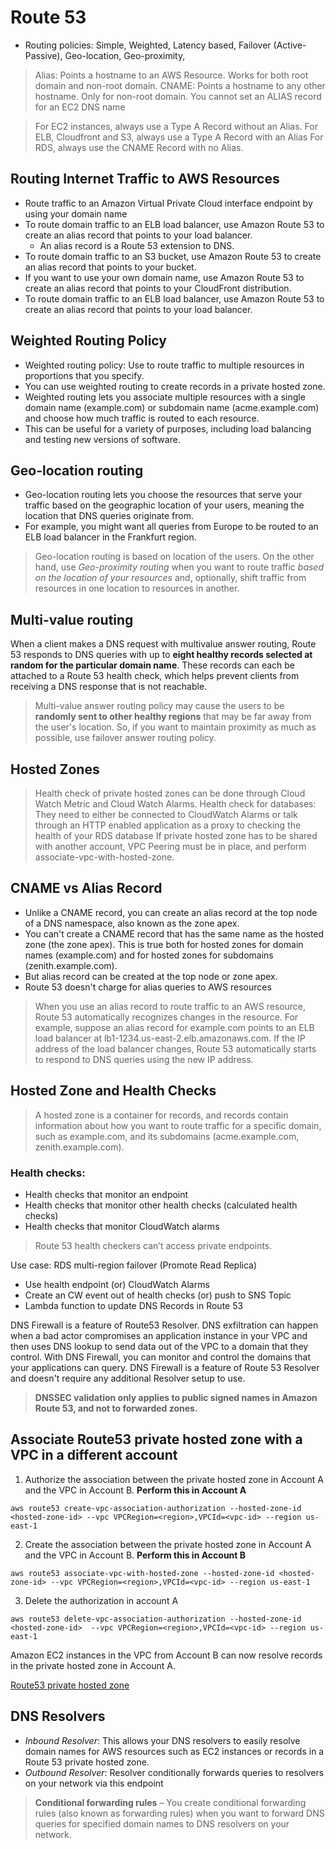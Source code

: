 # Route 53

- Routing policies: Simple, Weighted, Latency based, Failover (Active-Passive), Geo-location, Geo-proximity, 

> Alias: Points a hostname to an AWS Resource. Works for both root domain and non-root domain.
> CNAME: Points a hostname to any other hostname. Only for non-root domain.
> You cannot set an ALIAS record for an EC2 DNS name

> For EC2 instances, always use a Type A Record without an Alias. 
>For ELB, Cloudfront and S3, always use a Type A Record with an Alias 
>For RDS, always use the CNAME Record with no Alias.

## Routing Internet Traffic to AWS Resources
- Route traffic to an Amazon Virtual Private Cloud interface endpoint by using your domain name
- To route domain traffic to an ELB load balancer, use Amazon Route 53 to create an alias record that points to your load balancer. 
     - An alias record is a Route 53 extension to DNS.
- To route domain traffic to an S3 bucket, use Amazon Route 53 to create an alias record that points to your bucket.
- If you want to use your own domain name, use Amazon Route 53 to create an alias record that points to your CloudFront distribution.
- To route domain traffic to an ELB load balancer, use Amazon Route 53 to create an alias record that points to your load balancer.

## Weighted Routing Policy
- Weighted routing policy: Use to route traffic to multiple resources in proportions that you specify. 
- You can use weighted routing to create records in a private hosted zone.
- Weighted routing lets you associate multiple resources with a single domain name (example.com) or subdomain name (acme.example.com) and choose how much traffic is routed to each resource. 
- This can be useful for a variety of purposes, including load balancing and testing new versions of software.

## Geo-location routing
- Geo-location routing lets you choose the resources that serve your traffic based on the geographic location of your users, meaning the location that DNS queries originate from. 
- For example, you might want all queries from Europe to be routed to an ELB load balancer in the Frankfurt region.

> Geo-location routing is based on location of the users. On the other hand, use *Geo-proximity routing* when you want to route traffic _based on the location of your resources_ and, optionally, shift traffic from resources in one location to resources in another.

## Multi-value routing

When a client makes a DNS request with multivalue answer routing, Route 53 responds to DNS queries with up to **eight healthy records selected at random for the particular domain name**. These records can each be attached to a Route 53 health check, which helps prevent clients from receiving a DNS response that is not reachable.

> Multi-value answer routing policy may cause the users to be **randomly sent to other healthy regions** that may be far away from the user's location.
> So, if you want to maintain proximity as much as possible, use failover answer routing policy.


## Hosted Zones
> Health check of private hosted zones can be done through Cloud Watch Metric and Cloud Watch Alarms.
> Health check for databases: They need to either be connected to CloudWatch Alarms or talk through an HTTP enabled application as a proxy to checking the health of your RDS database
> If private hosted zone has to be shared with another account, VPC Peering must be in place, and perform associate-vpc-with-hosted-zone.


## CNAME vs Alias Record
- Unlike a CNAME record, you can create an alias record at the top node of a DNS namespace, also known as the zone apex.
- You can't create a CNAME record that has the same name as the hosted zone (the zone apex). This is true both for hosted zones for domain names (example.com) and for hosted zones for subdomains (zenith.example.com).
- But alias record can be created at the top node or zone apex.
- Route 53 doesn't charge for alias queries to AWS resources

> When you use an alias record to route traffic to an AWS resource, Route 53 automatically recognizes changes in the resource. 
> For example, suppose an alias record for example.com points to an ELB load balancer at lb1-1234.us-east-2.elb.amazonaws.com. 
> If the IP address of the load balancer changes, Route 53 automatically starts to respond to DNS queries using the new IP address.

## Hosted Zone and Health Checks

> A hosted zone is a container for records, and records contain information about how you want to route traffic for a specific domain, such as example.com, and its subdomains (acme.example.com, zenith.example.com).

### Health checks:
- Health checks that monitor an endpoint
- Health checks that monitor other health checks (calculated health checks)
- Health checks that monitor CloudWatch alarms

> Route 53 health checkers can’t access private endpoints.

Use case:  RDS multi-region failover (Promote Read Replica)
- Use health endpoint (or) CloudWatch Alarms
- Create an CW event out of health checks (or) push to SNS Topic
- Lambda function to update DNS Records in Route 53

DNS Firewall is a feature of Route53 Resolver.
DNS exfiltration can happen when a bad actor compromises an application instance in your VPC and then uses DNS lookup to send data out of the VPC to a domain that they control.
With DNS Firewall, you can monitor and control the domains that your applications can query.
DNS Firewall is a feature of Route 53 Resolver and doesn't require any additional Resolver setup to use.

> **DNSSEC validation only applies to public signed names in Amazon Route 53, and not to forwarded zones.**

## Associate Route53 private hosted zone with a VPC in a different account

1. Authorize the association between the private hosted zone in Account A and the VPC in Account B. **Perform this in Account A**

```commandline
aws route53 create-vpc-association-authorization --hosted-zone-id <hosted-zone-id> --vpc VPCRegion=<region>,VPCId=<vpc-id> --region us-east-1
```

2. Create the association between the private hosted zone in Account A and the VPC in Account B. **Perform this in Account B**

```commandline
aws route53 associate-vpc-with-hosted-zone --hosted-zone-id <hosted-zone-id> --vpc VPCRegion=<region>,VPCId=<vpc-id> --region us-east-1
``` 

3. Delete the authorization in account A

```commandline
aws route53 delete-vpc-association-authorization --hosted-zone-id <hosted-zone-id>  --vpc VPCRegion=<region>,VPCId=<vpc-id> --region us-east-1
``` 

Amazon EC2 instances in the VPC from Account B can now resolve records in the private hosted zone in Account A.


[Route53 private hosted zone](https://aws.amazon.com/premiumsupport/knowledge-center/route53-private-hosted-zone/) 

## DNS Resolvers

- _Inbound Resolver_: This allows your DNS resolvers to easily resolve domain names for AWS resources such as EC2 instances or records in a Route 53 private hosted zone.
- _Outbound Resolver_: Resolver conditionally forwards queries to resolvers on your network via this endpoint

> **Conditional forwarding rules** – You create conditional forwarding rules (also known as forwarding rules) when you want to forward DNS queries for specified domain names to DNS resolvers on your network.
